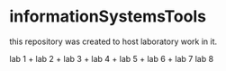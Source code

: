 # informationSystemsTools
this repository was created to host laboratory work in it.

lab 1 +
lab 2 +
lab 3 +
lab 4 +
lab 5 +
lab 6 +
lab 7
lab 8
